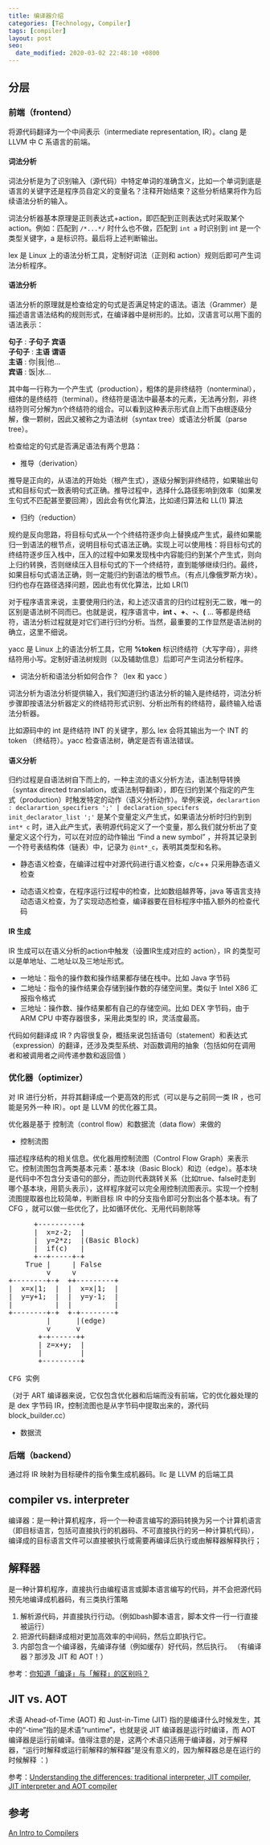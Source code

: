 ```yaml
---
title: 编译器介绍
categories: [Technology, Compiler]
tags: [compiler]
layout: post
seo:
  date_modified: 2020-03-02 22:48:10 +0800
---
```


## 分层

### 前端（frontend）

将源代码翻译为一个中间表示（intermediate representation, IR）。clang 是 LLVM 中 C 系语言的前端。

#### 词法分析

词法分析是为了识别输入（源代码）中特定单词的准确含义，比如一个单词到底是语言的关键字还是程序员自定义的变量名？注释开始结束？这些分析结果将作为后续语法分析的输入。

词法分析器基本原理是正则表达式+action，即匹配到正则表达式时采取某个action。例如：匹配到 `/*...*/` 时什么也不做，匹配到 `int a` 时识别到 int 是一个类型关键字，a 是标识符。最后将上述判断输出。

lex 是 Linux 上的语法分析工具，定制好词法（正则和 action）规则后即可产生词法分析程序。

#### 语法分析

语法分析的原理就是检查给定的句式是否满足特定的语法。语法（Grammer）是描述语言语法结构的规则形式，在编译器中是树形的。比如，汉语言可以用下面的语法表示：

**句子** : **子句子** **宾语**  
**子句子** : **主语** **谓语**  
**主语** : 你|我|他...  
**宾语** : 饭|水...  

其中每一行称为一个产生式（production），粗体的是非终结符（nonterminal），细体的是终结符（terminal）。终结符是语法中最基本的元素，无法再分割，非终结符则可分解为n个终结符的组合。可以看到这种表示形式自上而下由根逐级分解，像一颗树，因此又被称之为语法树（syntax tree）或语法分析属（parse tree）。

检查给定的句式是否满足语法有两个思路：

- 推导（derivation）

推导是正向的，从语法的开始处（根产生式），逐级分解到非终结符，如果输出句式和目标句式一致表明句式正确。推导过程中，选择什么路径影响到效率（如果发生句式不匹配甚至要回溯），因此会有优化算法，比如递归算法和 LL(1) 算法

- 归约（reduction）

规约是反向思路，将目标句式从一个个终结符逐步向上替换成产生式，最终如果能归一到语法的根节点，说明目标句式语法正确。实现上可以使用栈：将目标句式的终结符逐步压入栈中，压入的过程中如果发现栈中内容能归约到某个产生式，则向上归约转换，否则继续压入目标句式的下一个终结符，直到能够继续归约。最终，如果目标句式语法正确，则一定能归约到语法的根节点。（有点儿像俄罗斯方块）。归约也存在路径选择问题，因此也有优化算法，比如 LR(1)

对于程序语言来说，主要使用归约法，和上述汉语言的归约过程别无二致，唯一的区别是语法树不同而已。也就是说，程序语言中，**int **、**+**、**-**、**(** ... 等都是终结符，语法分析过程就是对它们进行归约分析。当然，最重要的工作显然是语法树的确立，这里不细说。

yacc 是 Linux 上的语法分析工具，它用 **%token** 标识终结符（大写字母），非终结符用小写。定制好语法树规则（以及辅助信息）后即可产生词法分析程序。

- 词法分析和语法分析如何合作？（lex 和 yacc ）

词法分析为语法分析提供输入，我们知道归约语法分析的输入是终结符，词法分析步骤即按语法分析器定义的终结符形式识别、分析出所有的终结符，最终输入给语法分析器。

比如源码中的 int 是终结符 INT 的关键字，那么 lex 会将其输出为一个 INT 的 token （终结符）。yacc 检查语法树，确定是否有语法错误。

#### 语义分析

归约过程是自语法树自下而上的，一种主流的语义分析方法，语法制导转换（syntax directed translation，或语法制导翻译），即在归约到某个指定的产生式（production）时触发特定的动作（语义分析动作）。举例来说，`declarartion : declarartion_specifiers ';' | declaration_specifers init_declarator_list ';'` 是某个变量定义产生式，如果语法分析时归约到到 `int* c` 时，进入此产生式，表明源代码定义了一个变量，那么我们就分析出了变量定义这个行为，可以在对应的动作输出 “Find a new symbol” ，并将其记录到一个符号表结构体（链表）中，记录为 `@int*_c`，表明其类型和名称。

- 静态语义检查，在编译过程中对源代码进行语义检查，c/c++ 只采用静态语义检查

- 动态语义检查，在程序运行过程中的检查，比如数组越界等，java 等语言支持动态语义检查，为了实现动态检查，编译器要在目标程序中插入额外的检查代码

#### IR 生成

IR 生成可以在语义分析的action中触发（设置IR生成对应的 action），IR 的类型可以是单地址、二地址以及三地址形式。

- 一地址：指令的操作数和操作结果都存储在栈中。比如 Java 字节码
- 二地址：指令的操作结果会存储到操作数的存储空间里。类似于 Intel X86 汇报指令格式
- 三地址：操作数、操作结果都有自己的存储空间。比如 DEX 字节码，由于 ARM CPU 中寄存器很多，采用此类型的 IR，灵活度最高。

代码如何翻译成 IR ? 内容很复杂，概括来说包括语句（statement）和表达式（expression）的翻译，还涉及类型系统、对函数调用的抽象（包括如何在调用者和被调用者之间传递参数和返回值 ）

### 优化器（optimizer）

对 IR 进行分析，并将其翻译成一个更高效的形式（可以是与之前同一类 IR ，也可能是另外一种 IR）。opt 是 LLVM 的优化器工具。

优化器是基于 控制流（control flow）和数据流（data flow）来做的

- 控制流图

描述程序结构的相关信息。优化器用控制流图（Control Flow Graph）来表示它。控制流图包含两类基本元素：基本块（Basic Block）和边（edge）。基本块是代码中不包含分支语句的部分，而边则代表跳转关系（比如true、false时走到哪个基本块，用箭头表示），这样程序就可以完全用控制流图表示。实现一个控制流图提取器也比较简单，判断目标 IR 中的分支指令即可分割出各个基本块。有了 CFG ，就可以做一些优化了，比如循环优化、无用代码剔除等

<pre><font face="monospace">      +----------+
      |  x=z-2;  |
      |  y=2*z;  |(Basic Block)
      |  if(c)   |
      +--+-----+-+
    True |     | False
         v     v
+--------+-+  ++---------+
|  x=x|1;  |  |  x=x|1;  |
|  y=y+1;  |  |  y=y-1;  |
|          |  |          |
+--------+-+  +-+--------+
         |      |(edge)
         v      v
       +-+------++
       | z=x+y;  |
       |         |
       +---------+

CFG 实例
</font></pre>

（对于 ART 编译器来说，它仅包含优化器和后端而没有前端，它的优化器处理的是 dex 字节码 IR，控制流图也是从字节码中提取出来的，源代码 block_builder.cc）

- 数据流

### 后端（backend）

通过将 IR 映射为目标硬件的指令集生成机器码。llc 是 LLVM 的后端工具

## compiler vs. interpreter

编译器：是一种计算机程序，将一个一种语言编写的源码转换为另一个计算机语言（即目标语言，包括可直接执行的机器码、不可直接执行的另一种计算机代码），编译成的目标语言文件可以直接被执行或需要再编译后执行或由解释器解释执行；

## 解释器

是一种计算机程序，直接执行由编程语言或脚本语言编写的代码，并不会把源代码预先地编译成机器码，有三类执行策略

1. 解析源代码，并直接执行行动。（例如bash脚本语言，脚本文件一行一行直接被运行）
2. 把源代码翻译成相对更加高效率的中间码，然后立即执行它。
3. 内部包含一个编译器，先编译存储（例如缓存）好代码，然后执行。 （有编译器？那涉及 JIT 和 AOT！）

参考：[你知道「编译」与「解释」的区别吗？](http://huang-jerryc.com/2016/11/20/do-you-konw-the-different-between-compiler-and-interpreter/)

## JIT vs. AOT

术语 Ahead-of-Time (AOT) 和 Just-in-Time (JIT) 指的是编译什么时候发生，其中的“-time”指的是术语“runtime”，也就是说 JIT 编译器是运行时编译，而 AOT 编译器是运行前编译。值得注意的是，这两个术语只适用于编译器，对于解释器，“运行时解释或运行前解释的解释器”是没有意义的，因为解释器总是在运行的时候解释 ：)

参考：[Understanding the differences: traditional interpreter, JIT compiler, JIT interpreter and AOT compiler](https://softwareengineering.stackexchange.com/questions/246094/understanding-the-differences-traditional-interpreter-jit-compiler-jit-interp)

## 参考
[An Intro to Compilers](https://nicoleorchard.com/blog/compilers)
